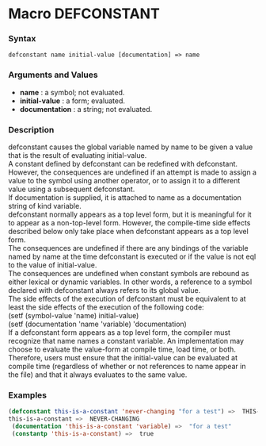 <!-- Generated on 05/10/2020 by https://github.com/anto2oo/clhs-evolved -->

# Macro DEFCONSTANT

### Syntax
`defconstant name initial-value [documentation] => name`  


### Arguments and Values
- **name** : a symbol; not evaluated.   
- **initial-value** : a form; evaluated.   
- **documentation** : a string; not evaluated.   


### Description
defconstant causes the global variable named by name to be given a value that is the result of evaluating initial-value.  
A constant defined by defconstant can be redefined with defconstant. However, the consequences are undefined if an attempt is made to assign a value to the symbol using another operator, or to assign it to a different value using a subsequent defconstant.  
If documentation is supplied, it is attached to name as a documentation string of kind variable.  
 defconstant normally appears as a top level form, but it is meaningful for it to appear as a non-top-level form. However, the compile-time side effects described below only take place when defconstant appears as a top level form.  
The consequences are undefined if there are any bindings of the variable named by name at the time defconstant is executed or if the value is not eql to the value of initial-value.  
 The consequences are undefined when constant symbols are rebound as either lexical or dynamic variables. In other words, a reference to a symbol declared with defconstant always refers to its global value.  
The side effects of the execution of defconstant must be equivalent to at least the side effects of the execution of the following code:  
 (setf (symbol-value 'name) initial-value)  
 (setf (documentation 'name 'variable) 'documentation)  
 If a defconstant form appears as a top level form, the compiler must recognize that name names a constant variable. An implementation may choose to evaluate the value-form at compile time, load time, or both. Therefore, users must ensure that the initial-value can be evaluated at compile time (regardless of whether or not references to name appear in the file) and that it always evaluates to the same value.



### Examples
```lisp 
(defconstant this-is-a-constant 'never-changing "for a test") =>  THIS-IS-A-CONSTANT
this-is-a-constant =>  NEVER-CHANGING
 (documentation 'this-is-a-constant 'variable) =>  "for a test"
 (constantp 'this-is-a-constant) =>  true
```
